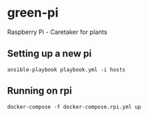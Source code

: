 # green-pi
Raspberry Pi - Caretaker for plants

## Setting up a new pi

`ansible-playbook playbook.yml -i hosts`


## Running on rpi

`docker-compose -f docker-compose.rpi.yml up`
